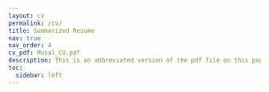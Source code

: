 ```yaml
---
layout: cv
permalink: /cv/
title: Summarized Resume
nav: true
nav_order: 4
cv_pdf: Musal_CV.pdf
description: This is an abbreviated version of the pdf file on this page.
toc:
  sidebar: left
---
```


